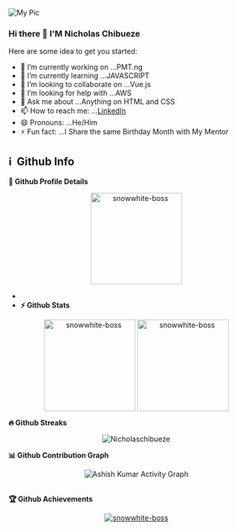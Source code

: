 
![My Pic](https://raw.githubusercontent.com/blueedgetechno/blueedgetechno/master/img/profile.gif)
 

### Hi there 👋 I'M Nicholas Chibueze



Here are some idea to get you started:

- 🔭 I’m currently working on ...PMT.ng
- 🌱 I’m currently learning ...JAVASCRIPT
- 👯 I’m looking to collaborate on ...Vue.js
- 🤔 I’m looking for help with ...AWS
- 💬 Ask me about ...Anything on HTML and CSS
- 📫 How to reach me: ...[LinkedIn](https://www.linkedin.com/in/nicholas-chibueze-michael-05b235206)
- 😄 Pronouns: ...He/Him
- ⚡ Fun fact: ...I Share the same Birthday Month with My Mentor


<h2>ℹ️ &nbsp;Github Info</h2>
	
  <summary><b>🔎 Github Profile Details</b></summary>
<p align="center"><img height="180em" src="https://github-profile-summary-cards.vercel.app/api/cards/profile-details?username=Nicholaschibueze&theme=github_dark" alt="snowwhite-boss" align = "center"/></p>

- 
- <summary><b>⚡ Github Stats</b></summary>
<p align="center"><img height="180em" src="https://github-readme-stats.vercel.app/api?username=Nicholaschibueze&hide_border=true&count_private=true&show_icons=true&theme=radical" alt="snowwhite-boss" align = "center"/>
<img height="180em" src="https://github-readme-stats.vercel.app/api/top-langs?username=Nicholaschibueze&show_icons=true&locale=en&layout=compact&hide_border=true&theme=radical" alt="snowwhite-boss" align = "center"/></p>

 <summary><b>🔥 Github Streaks</b></summary>
<p align="center"><img src="https://github-readme-streak-stats.herokuapp.com/?user=snowwhite-boss&theme=black-ice&hide_border=true&stroke=0000&background=0D1117&ring=e05397&fire=e05397&currStreakLabel=e05397" alt="Nicholaschibueze" /></p>



<summary><b>📊 Github Contribution Graph</b></summary>
<p align="center"<a href="#"><img alt="Ashish Kumar Activity Graph" src="https://activity-graph.herokuapp.com/graph?username=Nicholaschibueze&bg_color=0D1117&color=e05397&line=e05397&point=FFFFFF&hide_border=true&" /></a></p>

<br>


 <summary><b>🏆 Github Achievements</b></summary>
<p align="center"> <a href="https://github.com/snowwhite-boss"><img src="https://github-profile-trophy.vercel.app/?username=Nicholaschibueze&margin-w=5&theme=radical" alt="snowwhite-boss" /></a> </p>



